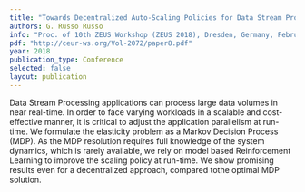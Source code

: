 ```yaml
---
title: "Towards Decentralized Auto-Scaling Policies for Data Stream Processing Applications"
authors: G. Russo Russo
info: "Proc. of 10th ZEUS Workshop (ZEUS 2018), Dresden, Germany, February 2018."
pdf: "http://ceur-ws.org/Vol-2072/paper8.pdf"
year: 2018
publication_type: Conference
selected: false
layout: publication
---
```


Data Stream Processing applications can process large data volumes in near
real-time. In order to face varying workloads in a scalable and cost-effective
manner, it is critical to adjust the application parallelism at run-time. We
formulate the elasticity problem as a Markov Decision Process (MDP). As the MDP
resolution requires full knowledge of the system dynamics, which is rarely
available, we rely on model based Reinforcement Learning to improve the scaling
policy at run-time. We show promising results even for a decentralized approach,
       compared tothe optimal MDP solution.
